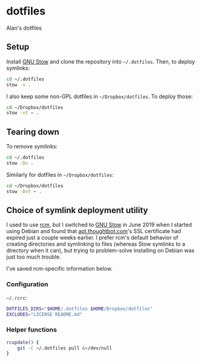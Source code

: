 [//]: # (-*- coding: utf-8; mode: Markdown; -*-)

# dotfiles #

Alan's dotfiles


## Setup ##

Install [GNU Stow](https://www.gnu.org/software/stow/) and clone the repository into `~/.dotfiles`.
Then, to deploy symlinks:

```sh
cd ~/.dotfiles
stow -v .
```

I also keep some non-GPL dotfiles in `~/Dropbox/dotfiles`. To deploy
those:

```sh
cd ~/Dropbox/dotfiles
stow -vt ~ .
```


## Tearing down ##

To remove symlinks:

```sh
cd ~/.dotfiles
stow -Dv .
```

Similarly for dotfiles in `~/Dropbox/dotfiles`:

```sh
cd ~/Dropbox/dotfiles
stow -Dvt ~ .
```


## Choice of symlink deployment utility ##

I used to use [rcm](https://github.com/thoughtbot/rcm), but I switched to [GNU Stow](https://www.gnu.org/software/stow/) in June 2019
when I started using Debian and found that [apt.thoughtbot.com](https://apt.thoughtbot.com/)'s
SSL certificate had expired just a couple weeks earlier. I prefer
rcm's default behavior of creating directories and symlinking to files
(whereas Stow symlinks to a directory when it can), but trying to
problem-solve installing on Debian was just too much trouble.

I've saved rcm-specific information below.

### Configuration ###

`~/.rcrc`:

```bash
DOTFILES_DIRS="$HOME/.dotfiles $HOME/Dropbox/dotfiles"
EXCLUDES="LICENSE README.md"
```

### Helper functions ###

```sh
rcupdate() {
    git -C ~/.dotfiles pull &>/dev/null
}
```
